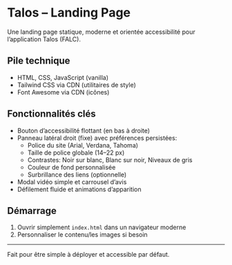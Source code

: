 # Talos – Landing Page

Une landing page statique, moderne et orientée accessibilité pour l’application Talos (FALC).

## Pile technique
- HTML, CSS, JavaScript (vanilla)
- Tailwind CSS via CDN (utilitaires de style)
- Font Awesome via CDN (icônes)

## Fonctionnalités clés
- Bouton d’accessibilité flottant (en bas à droite)
- Panneau latéral droit (fixe) avec préférences persistées:
  - Police du site (Arial, Verdana, Tahoma)
  - Taille de police globale (14–22 px)
  - Contrastes: Noir sur blanc, Blanc sur noir, Niveaux de gris
  - Couleur de fond personnalisée
  - Surbrillance des liens (optionnelle)
- Modal vidéo simple et carrousel d’avis
- Défilement fluide et animations d’apparition

## Démarrage
1) Ouvrir simplement `index.html` dans un navigateur moderne
2) Personnaliser le contenu/les images si besoin

---
Fait pour être simple à déployer et accessible par défaut.
